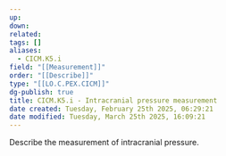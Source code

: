 ```yaml
---
up: 
down: 
related: 
tags: []
aliases:
  - CICM.K5.i
field: "[[Measurement]]"
order: "[[Describe]]"
type: "[[LO.C.PEX.CICM]]"
dg-publish: true
title: CICM.K5.i - Intracranial pressure measurement
date created: Tuesday, February 25th 2025, 06:29:21
date modified: Tuesday, March 25th 2025, 16:09:21
---
```


Describe the measurement of intracranial pressure.
